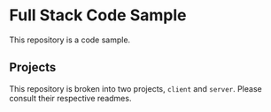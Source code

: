 # Full Stack Code Sample

This repository is a code sample.

## Projects

This repository is broken into two projects, `client` and `server`. Please consult their respective readmes.